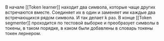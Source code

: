 В начале [[Token learner]] находит два символа, которые чаще других встречаются вместе. Соединяет их в один и заменяет им каждые два встречающихся рядом символа. И так делает k раз.
В конце [[Token segmenter]] проходится по тестовой выборке и преобразует символы в токены, в таком порядке, в каком были добавлены в словарь токены токен лернером.
